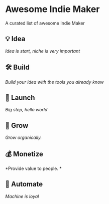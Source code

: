 # Awesome Indie Maker
A curated list of awesome Indie Maker

## 💡 Idea

*Idea is start, niche is very important*

## 🛠 Build

*Build your idea with the tools you already know*

## 🚀 Launch

*Big step, hello world*


## 🌱 Grow

*Grow organically.*

## 💰 Monetize

*Provide value to people. *

## 🤖 Automate

*Machine is loyal*
